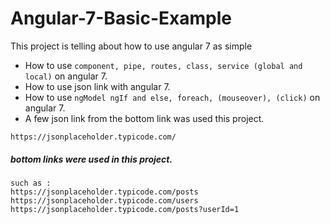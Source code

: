 # Angular-7-Basic-Example
This project is telling about how to use angular 7 as simple
- How to use `component, pipe, routes, class, service (global and local)` on angular 7.
- How to use json link with angular 7.
- How to use `ngModel ngIf and else, foreach, (mouseover), (click)` on angular 7.
- A few json link from the bottom link was used this project.
``` 
https://jsonplaceholder.typicode.com/
``` 
##### bottom links were used in this project.
``` 
such as : 
https://jsonplaceholder.typicode.com/posts
https://jsonplaceholder.typicode.com/users
https://jsonplaceholder.typicode.com/posts?userId=1
``` 
